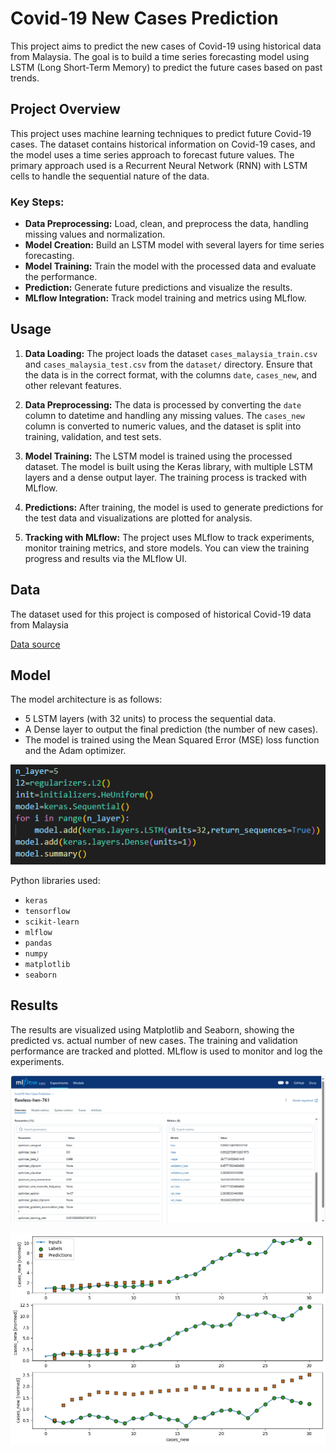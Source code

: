 # Covid-19 New Cases Prediction

This project aims to predict the new cases of Covid-19 using historical data from Malaysia. The goal is to build a time series forecasting model using LSTM (Long Short-Term Memory) to predict the future cases based on past trends.


## Project Overview

This project uses machine learning techniques to predict future Covid-19 cases. The dataset contains historical information on Covid-19 cases, and the model uses a time series approach to forecast future values. The primary approach used is a Recurrent Neural Network (RNN) with LSTM cells to handle the sequential nature of the data.

### Key Steps:
- **Data Preprocessing:** Load, clean, and preprocess the data, handling missing values and normalization.
- **Model Creation:** Build an LSTM model with several layers for time series forecasting.
- **Model Training:** Train the model with the processed data and evaluate the performance.
- **Prediction:** Generate future predictions and visualize the results.
- **MLflow Integration:** Track model training and metrics using MLflow.

## Usage

1. **Data Loading:**
   The project loads the dataset `cases_malaysia_train.csv` and `cases_malaysia_test.csv` from the `dataset/` directory. Ensure that the data is in the correct format, with the columns `date`, `cases_new`, and other relevant features.

2. **Data Preprocessing:**
   The data is processed by converting the `date` column to datetime and handling any missing values. The `cases_new` column is converted to numeric values, and the dataset is split into training, validation, and test sets.

3. **Model Training:**
   The LSTM model is trained using the processed dataset. The model is built using the Keras library, with multiple LSTM layers and a dense output layer. The training process is tracked with MLflow.

4. **Predictions:**
   After training, the model is used to generate predictions for the test data and visualizations are plotted for analysis.

5. **Tracking with MLflow:**
   The project uses MLflow to track experiments, monitor training metrics, and store models. You can view the training progress and results via the MLflow UI.

## Data

The dataset used for this project is composed of historical Covid-19 data from Malaysia

[Data source](https://github.com/MoH-Malaysia/covid19-public) 

## Model

The model architecture is as follows:

- 5 LSTM layers (with 32 units) to process the sequential data.
- A Dense layer to output the final prediction (the number of new cases).
- The model is trained using the Mean Squared Error (MSE) loss function and the Adam optimizer.

![Model Architecture](static/architecture.png)

Python libraries used:

- `keras`
- `tensorflow`
- `scikit-learn`
- `mlflow`
- `pandas`
- `numpy`
- `matplotlib`
- `seaborn`

## Results

The results are visualized using Matplotlib and Seaborn, showing the predicted vs. actual number of new cases. The training and validation performance are tracked and plotted. MLflow is used to monitor and log the experiments.

![Best model](<static/mlflow_best model.png>)

![Graph](static/output.png)